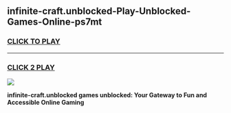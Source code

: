 
## infinite-craft.unblocked-Play-Unblocked-Games-Online-ps7mt
<h3>
<a href="https://premium76.site?title=infinite-craft.unblocked&ref=25A">CLICK TO PLAY</a></h3>
<hr>

<h3>
<a href="https://premium76.site?title=infinite-craft.unblocked&ref=25A">CLICK 2 PLAY</a>
  
</h3>

<a href="https://premium76.site?title=infinite-craft.unblocked&ref=25A"><img src="https://clearcache.store/games.png"></a>


**infinite-craft.unblocked games unblocked: Your Gateway to Fun and Accessible Online Gaming**
